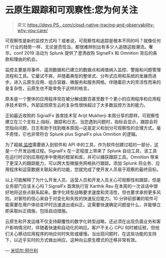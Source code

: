 # 云原生跟踪和可观察性:您为何关注

> 原文:[https://devo PS . com/cloud-native-tracing-and-observability-why-you-care/](https://devops.com/cloud-native-tracing-and-observability-why-you-care/)

可观察性是新的监控方式吗？或者说，可观察性和追踪是根本不同的吗？就像任何 IT 行业的趋势一样，无论是否恰当，都很难辨别出有多少人追随这股潮流。奢华。conf 2019 活动为 Splunk 提供了澄清收购 SignalFx 和 Omnition 背后的条款和理由的机会。

监控主要是将事件、遥测数据和已建立的数据点和阈值纳入监控、警报和问题管理流程和工具。它屡试不爽，并随着典型的整体式、分布式应用和系统的发展而进步。进入云原生应用、组合容器、微服务和服务网格。伴随着巨大的灵活性而来的是复杂性，云原生也不能幸免于这样的格言。

原本是一个整体的应用程序现在被分解成数百甚至数千个更小的应用程序和应用程序技术软件。外部监控原生云的复杂性很快超过了大多数监控方法的能力。

正如最近收购的 SignalFx 首席技术官 Arijit Mukherji 本周分享的那样，可观察性建立在三个支柱上:指标、跟踪和日志。当您遇到问题时，指标会显示，跟踪会将您指向问题，日志有助于找到根本原因—这是定义和划分可观察性的合理方式。毫不奇怪，它也非常符合 Splunk plus SignalFx plus Omnition 的逻辑。

为了超越[,监控](https://devops.com/how-monitoring-and-observability-feed-each-other-to-create-a-holistic-approach-to-visibility/)需要嵌入到软件和 API 中的工具，作为软件创建过程的一部分，这是一个开发运维过程。SignalFx 在一定程度上带来了 Splunk 自动工具，该工具在运行时识别应用程序中使用的框架和库，并可以捕获跟踪工具。Omnition 带来了更深入的跟踪能力，可以跨大型微服务网格执行跟踪。添加 Splunk 将业务、应用程序和运营数据关联起来的功能，您就完成了使开发人员易于观察的最终目标。

以上可能解释了为什么开发人员、运营人员和开发人员关心可观察性和跟踪，但是业务部门应该关心吗？SignalFx 首席执行官 Karthik Rau 在本周的一次谈话中很好地将这些点联系起来。数字化转型战略要求速度和灵活性，但也要求承担更多风险。对冒险的信心来自于对变化和失败的快速反应能力。10 分钟前部署的软件可能需要在用户体验变坏时迅速退出或纠正。这需要快速确定问题是什么，并能够立即采取纠正措施，包括自动措施。

云原生和开发运维不仅支持颠覆性的数字化转型战略，还必须在出现负面业务和客户影响情况时，伴随着快速和自动化的响应。客户不关心 CPU 何时被征税，但他们关心移动应用程序的响应何时失败或缓慢。当出现问题时，在这些功能的支持下，以近乎实时的方式做出响应，这种向云原生模式的迁移非常有效。

— [米切尔·阿什利](https://devops.com/author/mitchellashley/)
